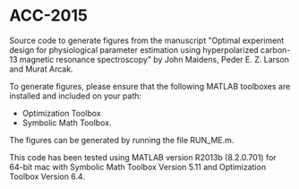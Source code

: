 ACC-2015
========

Source code to generate figures from the manuscript "Optimal experiment design for physiological parameter estimation using hyperpolarized carbon-13 magnetic resonance spectroscopy" by John Maidens, Peder E. Z. Larson and Murat Arcak. 

To generate figures, please ensure that the following MATLAB toolboxes are installed and included on your path: 
* Optimization Toolbox
* Symbolic Math Toolbox. 

The figures can be generated by running the file RUN_ME.m. 

This code has been tested using MATLAB version R2013b (8.2.0.701) for 64-bit mac with Symbolic Math Toolbox Version 5.11 and Optimization Toolbox Version 6.4.   
